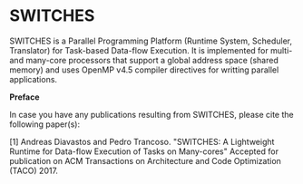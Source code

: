 # SWITCHES
SWITCHES is a Parallel Programming Platform (Runtime System, Scheduler, Translator) for Task-based Data-flow Execution. It is implemented for multi- and many-core processors that support a global address space (shared memory) and uses OpenMP v4.5 compiler directives for writting parallel applications.

__Preface__

In case you have any publications resulting from SWITCHES, please cite the following paper(s):

[1] Andreas Diavastos and Pedro Trancoso. "SWITCHES: A Lightweight Runtime for Data-flow Execution of Tasks on Many-cores" Accepted for publication on ACM Transactions on Architecture and Code Optimization (TACO) 2017.


